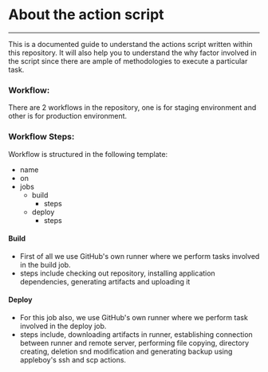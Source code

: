 
# About the action script
---
This is a documented guide to understand the actions script written within this repository. It will also help you to understand the why factor involved in the script since there are ample of methodologies to execute a particular task.

### Workflow:
There are 2 workflows in the repository, one is for staging environment and other is for production environment.

### Workflow Steps:

Workflow is structured in the following template:
- name
- on
- jobs
  - build
    - steps
  - deploy
    - steps

#### Build

- First of all we use GitHub's own runner where we perform tasks involved in the build job.
- steps include checking out repository, installing application dependencies, generating artifacts and uploading it

#### Deploy

- For this job also, we use GitHub's own runner where we perform task involved in the deploy job.
- steps include, downloading artifacts in runner, establishing connection between runner and remote server, performing file copying, directory creating, deletion snd modification and generating backup using appleboy's ssh and scp actions.
